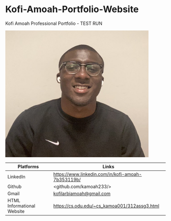 # Kofi-Amoah-Portfolio-Website

Kofi Amoah Professional Portfolio - TEST RUN

<img src="/images/portfolio-website.jpeg" width = "450" height = "400" >

|Platforms| Links |
|---------|-------|
|LinkedIn | <https://www.linkedin.com/in/kofi-amoah-7b353119b/> |
|Github   | <github.com/kamoah233/> |
|Gmail    | <kofilarbiamoah@gmail.com> |
|HTML Informational Website | https://cs.odu.edu/~cs_kamoa001/312assg3.html |
